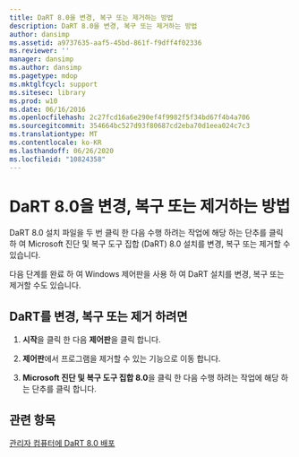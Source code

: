 ```yaml
---
title: DaRT 8.0을 변경, 복구 또는 제거하는 방법
description: DaRT 8.0을 변경, 복구 또는 제거하는 방법
author: dansimp
ms.assetid: a9737635-aaf5-45bd-861f-f9dff4f02336
ms.reviewer: ''
manager: dansimp
ms.author: dansimp
ms.pagetype: mdop
ms.mktglfcycl: support
ms.sitesec: library
ms.prod: w10
ms.date: 06/16/2016
ms.openlocfilehash: 2c27fcd16a6e290ef4f9982f5f34bd67f4b4a706
ms.sourcegitcommit: 354664bc527d93f80687cd2eba70d1eea024c7c3
ms.translationtype: MT
ms.contentlocale: ko-KR
ms.lasthandoff: 06/26/2020
ms.locfileid: "10824358"
---
```

# DaRT 8.0을 변경, 복구 또는 제거하는 방법


DaRT 8.0 설치 파일을 두 번 클릭 한 다음 수행 하려는 작업에 해당 하는 단추를 클릭 하 여 Microsoft 진단 및 복구 도구 집합 (DaRT) 8.0 설치를 변경, 복구 또는 제거할 수 있습니다.

다음 단계를 완료 하 여 Windows 제어판을 사용 하 여 DaRT 설치를 변경, 복구 또는 제거할 수도 있습니다.

## DaRT를 변경, 복구 또는 제거 하려면


1.  **시작**을 클릭 한 다음 **제어판**을 클릭 합니다.

2.  **제어판**에서 프로그램을 제거할 수 있는 기능으로 이동 합니다.

3.  **Microsoft 진단 및 복구 도구 집합 8.0**을 클릭 한 다음 수행 하려는 작업에 해당 하는 단추를 클릭 합니다.

## 관련 항목


[관리자 컴퓨터에 DaRT 8.0 배포](deploying-dart-80-to-administrator-computers-dart-8.md)

 

 





